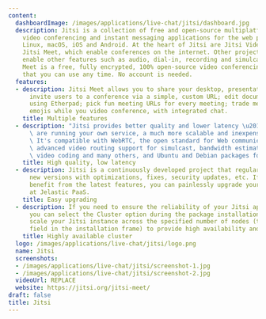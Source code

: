 ```yaml
---
content:
  dashboardImage: /images/applications/live-chat/jitsi/dashboard.jpg
  description: Jitsi is a collection of free and open-source multiplatform voice,
    video conferencing and instant messaging applications for the web platform, Windows,
    Linux, macOS, iOS and Android. At the heart of Jitsi are Jitsi Videobridge and
    Jitsi Meet, which enable conferences on the internet. Other projects in the community
    enable other features such as audio, dial-in, recording and simulcasting. Jitsi
    Meet is a free, fully encrypted, 100% open-source video conferencing solution
    that you can use any time. No account is needed.
  features:
  - description: Jitsi Meet allows you to share your desktop, presentations and more;
      invite users to a conference via a simple, custom URL; edit documents together
      using Etherpad; pick fun meeting URLs for every meeting; trade messages and
      emojis while you video conference, with integrated chat.
    title: Multiple features
  - description: "Jitsi provides better quality and lower latency \u2013 and, if you\
      \ are running your own service, a much more scalable and inexpensive solution.\
      \ It's compatible with WebRTC, the open standard for Web communication. There's\
      \ advanced video routing support for simulcast, bandwidth estimations, scalable\
      \ video coding and many others, and Ubuntu and Debian packages for easy installation."
    title: High quality, low latency
  - description: Jitsi is a continuously developed project that regularly releases
      new versions with optimizations, fixes, security updates, etc. If you want to
      benefit from the latest features, you can painlessly upgrade your Jitsi environment
      at Jelastic PaaS.
    title: Easy upgrading
  - description: If you need to ensure the reliability of your Jitsi application,
      you can select the Cluster option during the package installation. It will automatically
      scale your Jitsi instance across the specified number of nodes (the Shards Number
      field in the installation frame) to provide high availability and boost performance.
    title: Highly available cluster
  logo: /images/applications/live-chat/jitsi/logo.png
  name: Jitsi
  screenshots:
  - /images/applications/live-chat/jitsi/screenshot-1.jpg
  - /images/applications/live-chat/jitsi/screenshot-2.jpg
  videoUrl: REPLACE
  website: https://jitsi.org/jitsi-meet/
draft: false
title: Jitsi
---
```


